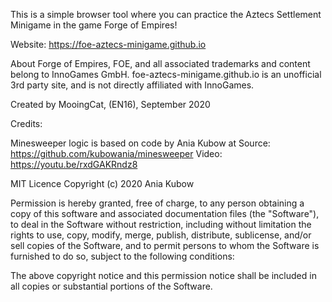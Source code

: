 This is a simple browser tool where you can practice the Aztecs Settlement Minigame in the game Forge of Empires!

Website: https://foe-aztecs-minigame.github.io

About
Forge of Empires, FOE, and all associated trademarks and content belong to InnoGames GmbH.
foe-aztecs-minigame.github.io is an unofficial 3rd party site, and is not directly affiliated with InnoGames.

Created by MooingCat, (EN16), September 2020


Credits: 

Minesweeper logic is based on code by Ania Kubow at 
Source: https://github.com/kubowania/minesweeper
Video: https://youtu.be/rxdGAKRndz8

MIT Licence
Copyright (c) 2020 Ania Kubow

Permission is hereby granted, free of charge, to any person obtaining a copy of this software and associated documentation files (the "Software"), to deal in the Software without restriction, including without limitation the rights to use, copy, modify, merge, publish, distribute, sublicense, and/or sell copies of the Software, and to permit persons to whom the Software is furnished to do so, subject to the following conditions:

The above copyright notice and this permission notice shall be included in all copies or substantial portions of the Software.
